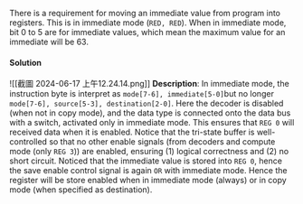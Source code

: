 There is a requirement for moving an immediate value from program into registers. This is in immediate mode (`RED, RED`). 
When in immediate mode, bit 0 to 5 are for immediate values, which mean the maximum value for an immediate will be 63. 
#### Solution
![[截圖 2024-06-17 上午12.24.14.png]]
**Description**: 
In immediate mode, the instruction byte is interpret as `mode[7-6], immediate[5-0]`but no longer `mode[7-6], source[5-3], destination[2-0]`.
Here the decoder is disabled (when not in copy mode), and the data type is connected onto the data bus with a switch, activated only in immediate mode. This ensures that `REG 0` will received data when it is enabled. Notice that the tri-state buffer is well-controlled so that no other enable signals (from decoders and compute mode (only `REG 3`)) are enabled, ensuring (1) logical correctness and (2) no short circuit. 
Noticed that the immediate value is stored into `REG 0`, hence the save enable control signal is again `OR` with immediate mode. Hence the register will be store enabled when in immediate mode (always) or in copy mode (when specified as destination). 
